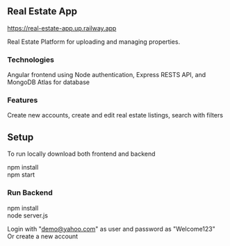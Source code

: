 ## Real Estate App
https://real-estate-app.up.railway.app

Real Estate Platform for uploading and managing properties. 

### Technologies
Angular frontend using Node authentication, Express RESTS API, and MongoDB Atlas for database

### Features
Create new accounts, create and edit real estate listings, search with filters 

## Setup
To run locally download both frontend and backend

npm install  
npm start 

### Run Backend
npm install  
node server.js   

Login with "demo@yahoo.com" as user and password as "Welcome123"  
Or create a new account


